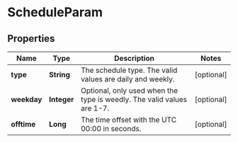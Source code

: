 # ScheduleParam

## Properties
Name | Type | Description | Notes
------------ | ------------- | ------------- | -------------
**type** | **String** | The schedule type. The valid values are daily and weekly. |  [optional]
**weekday** | **Integer** | Optional, only used when the type is weedly. The valid values are 1-7. |  [optional]
**offtime** | **Long** | The time offset with the UTC 00:00 in seconds. |  [optional]
